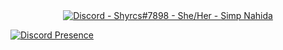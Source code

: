 <div align="center"><a href="https://discord.gg"><img alt="Discord - Shyrcs#7898 - She/Her - Simp Nahida" src=""></a></div>

[![Discord Presence](https://lanyard.cnrad.dev/api/996551523788128356)](https://discord.com/users/996551523788128356)
